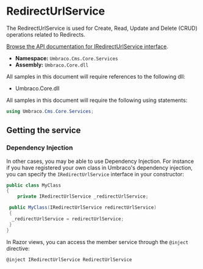 # RedirectUrlService

The RedirectUrlService is used for Create, Read, Update and Delete (CRUD) operations related to Redirects.

[Browse the API documentation for IRedirectUrlService interface](https://apidocs.umbraco.com/v13/csharp/api/Umbraco.Cms.Core.Services.IRedirectUrlService.html).

* **Namespace:** `Umbraco.Cms.Core.Services`
* **Assembly:** `Umbraco.Core.dll`

All samples in this document will require references to the following dll:

* Umbraco.Core.dll

All samples in this document will require the following using statements:

```csharp
using Umbraco.Cms.Core.Services;
```

## Getting the service

### Dependency Injection

In other cases, you may be able to use Dependency Injection. For instance if you have registered your own class in Umbraco's dependency injection, you can specify the `IRedirectUrlService` interface in your constructor:

```csharp
public class MyClass
{
    private IRedirectUrlService _redirectUrlService;

 public MyClass(IRedirectUrlService redirectUrlService)
 {
  _redirectUrlService = redirectUrlService;
 }
}
```

In Razor views, you can access the member service through the `@inject` directive:

```csharp
@inject IRedirectUrlService RedirectUrlService
```
